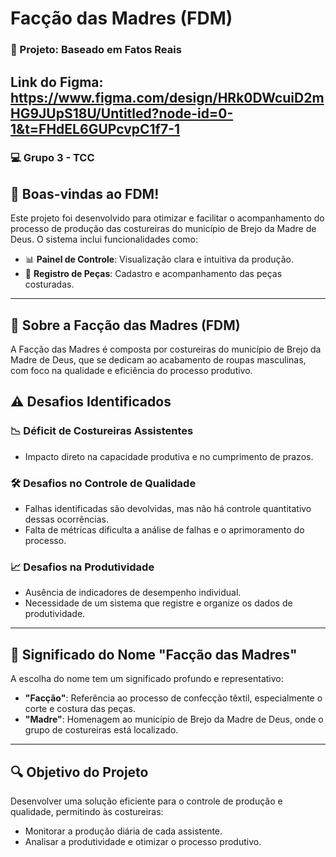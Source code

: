 #  Facção das Madres (FDM)

### 🎯 Projeto: Baseado em Fatos Reais

## Link do Figma: https://www.figma.com/design/HRk0DWcuiD2mHG9JUpS18U/Untitled?node-id=0-1&t=FHdEL6GUPcvpC1f7-1

### 💻 Grupo 3 - TCC 

## 👋 Boas-vindas ao FDM!

Este projeto foi desenvolvido para otimizar e facilitar o acompanhamento do processo de produção das costureiras do município de Brejo da Madre de Deus. O sistema inclui funcionalidades como:

- 📊 **Painel de Controle**: Visualização clara e intuitiva da produção.
- 🧵 **Registro de Peças**: Cadastro e acompanhamento das peças costuradas.

---

## 🧵 Sobre a Facção das Madres (FDM)

A Facção das Madres é composta por costureiras do município de Brejo da Madre de Deus, que se dedicam ao acabamento de roupas masculinas, com foco na qualidade e eficiência do processo produtivo.

## ⚠️ Desafios Identificados

### 📉 **Déficit de Costureiras Assistentes**

- Impacto direto na capacidade produtiva e no cumprimento de prazos.

### 🛠️ **Desafios no Controle de Qualidade**

- Falhas identificadas são devolvidas, mas não há controle quantitativo dessas ocorrências.
- Falta de métricas dificulta a análise de falhas e o aprimoramento do processo.

### 📈 **Desafios na Produtividade**

- Ausência de indicadores de desempenho individual.
- Necessidade de um sistema que registre e organize os dados de produtividade.

---

## 🌟 Significado do Nome "Facção das Madres"

A escolha do nome tem um significado profundo e representativo:

- **"Facção"**: Referência ao processo de confecção têxtil, especialmente o corte e costura das peças.
- **"Madre"**: Homenagem ao município de Brejo da Madre de Deus, onde o grupo de costureiras está localizado.



---

## 🔍 Objetivo do Projeto

Desenvolver uma solução eficiente para o controle de produção e qualidade, permitindo às costureiras:

- Monitorar a produção diária de cada assistente.
- Analisar a produtividade e otimizar o processo produtivo.
